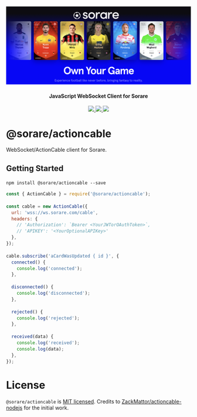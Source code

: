 <p align="center">
  <img src="logo.png">
</p>

<h4 align='center'>JavaScript WebSocket Client for Sorare</h4>

<p align="center">
  <a href="https://www.typescriptlang.org/">
    <img src='https://badges.aleen42.com/src/typescript.svg' />
  </a>
  <a href="https://www.npmjs.com/package/@sorare/actioncable">
    <img src='https://img.shields.io/github/package-json/v/@sorare/actioncable?label=npm' />
  </a>
  <a href="https://github.com/sorare/actioncable/actions/workflows/node.js.yml">
    <img src='https://github.com/sorare/actioncable/actions/workflows/node.js.yml/badge.svg' />
  </a>
</p>

# @sorare/actioncable

WebSocket/ActionCable client for Sorare.

## Getting Started

`npm install @sorare/actioncable --save`

```javascript
const { ActionCable } = require('@sorare/actioncable');

const cable = new ActionCable({
  url: 'wss://ws.sorare.com/cable',
  headers: {
    // 'Authorization': `Bearer <YourJWTorOAuthToken>`,
    // 'APIKEY': '<YourOptionalAPIKey>'
  },
});

cable.subscribe('aCardWasUpdated { id }', {
  connected() {
    console.log('connected');
  },

  disconnected() {
    console.log('disconnected');
  },

  rejected() {
    console.log('rejected');
  },

  received(data) {
    console.log('received');
    console.log(data);
  },
});
```

# License

`@sorare/actioncable` is [MIT licensed](LICENSE). Credits to [ZackMattor/actioncable-nodejs](https://github.com/ZackMattor/actioncable-nodejs) for the initial work.
